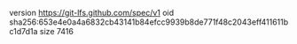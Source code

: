 version https://git-lfs.github.com/spec/v1
oid sha256:653e4e0a4a6832cb43141b84efcc9939b8de771f48c2043eff411611bc1d7d1a
size 7416
